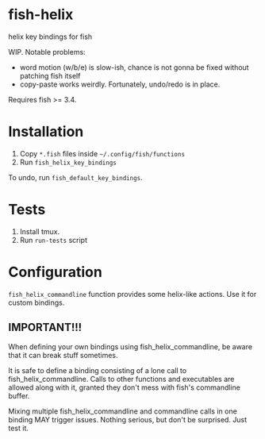 # fish-helix
helix key bindings for fish

WIP. Notable problems:

* word motion (w/b/e) is slow-ish, chance is not gonna be fixed without patching fish itself
* copy-paste works weirdly. Fortunately, undo/redo is in place.

Requires fish >= 3.4.

# Installation

1. Copy `*.fish` files inside `~/.config/fish/functions`
2. Run `fish_helix_key_bindings`

To undo, run `fish_default_key_bindings`.

# Tests

1. Install tmux.
2. Run `run-tests` script

# Configuration

`fish_helix_commandline` function provides some helix-like actions. Use it for custom bindings.

## IMPORTANT!!!

When defining your own bindings using fish_helix_commandline, be aware that it can break
stuff sometimes.

It is safe to define a binding consisting of a lone call to fish_helix_commandline.
Calls to other functions and executables are allowed along with it, granted they don't mess
with fish's commandline buffer.

Mixing multiple fish_helix_commandline and commandline calls in one binding MAY trigger issues.
Nothing serious, but don't be surprised. Just test it.

